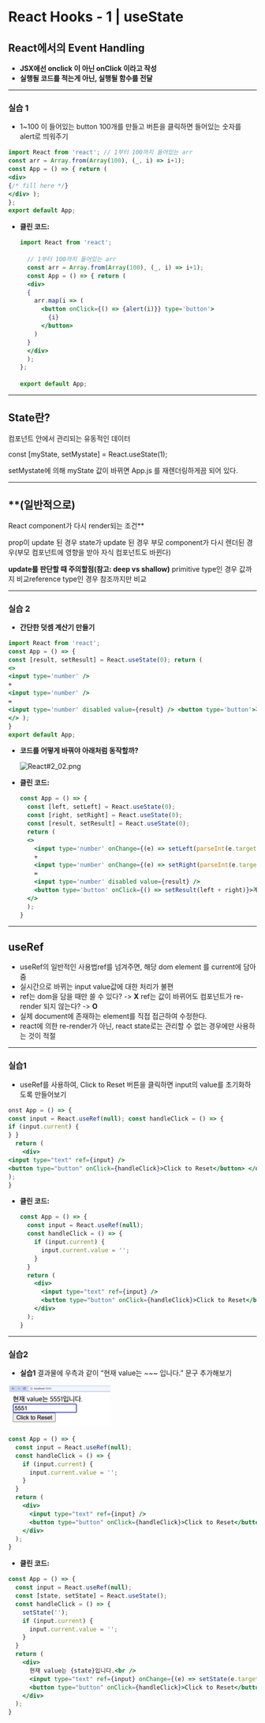 # ****React Hooks - 1 | useState****

## ****React에서의 Event Handling****

- **JSX에선 onclick 이 아닌 onClick 이라고 작성**
- **실행될 코드를 적는게 아닌, 실행될 함수를 전달**

---

### 실습 1

- 1~100 이 들어있는 button 100개를 만들고
버튼을 클릭하면 들어있는 숫자를 alert로 띄워주기

```jsx
import React from 'react'; // 1부터 100까지 들어있는 arr
const arr = Array.from(Array(100), (_, i) => i+1);
const App = () => { return (
<div>
{/* fill here */}
</div> );
};
export default App;
```

- **클린 코드:**
    
    ```jsx
    import React from 'react'; 
    
      // 1부터 100까지 들어있는 arr
      const arr = Array.from(Array(100), (_, i) => i+1);
      const App = () => { return (
      <div>
      { 
        arr.map(i => (
          <button onClick={() => {alert(i)}} type='button'>
            {i}
          </button> 
        )
      }
      </div> 
      );
    };
    
    export default App;
    ```
    

---

## State란?

컴포넌트 안에서 관리되는 유동적인 데이터

const [myState, setMystate] = React.useState(1);

setMystate에 의해 myState 값이 바뀌면 App.js 를 재렌더링하게끔 되어 있다. 

---

## **(일반적으로)
React component가 다시 render되는 조건**

prop이 update 된 경우
state가 update 된 경우
부모 component가 다시 렌더된 경우(부모 컴포넌트에 영향을 받아 자식 컴포넌트도 바뀐다)

**update를 판단할 때 주의할점(참고: deep vs shallow)**
primitive type인 경우 값까지 비교reference type인 경우 참조까지만 비교

---

### 실습 2

- **간단한 덧셈 계산기 만들기**

```jsx
import React from 'react';
const App = () => {
const [result, setResult] = React.useState(0); return (
<>
<input type='number' />
+
<input type='number' />
=
<input type='number' disabled value={result} /> <button type='button'>계산</button>
</> );
}
export default App;
```

- **코드를 어떻게 바꿔야 아래처럼 동작할까?**
    
    ![React#2_02.png](https://s3-us-west-2.amazonaws.com/secure.notion-static.com/b47846d5-821a-4a5f-8d95-2531b7296385/React2_02.png)
    
- **클린 코드:**
    
    ```jsx
    const App = () => {
      const [left, setLeft] = React.useState(0);
      const [right, setRight] = React.useState(0);
      const [result, setResult] = React.useState(0);
      return (
      <>
        <input type='number' onChange={(e) => setLeft(parseInt(e.target.value, 10))} />
        +
        <input type='number' onChange={(e) => setRight(parseInt(e.target.value, 10))} />
        =
        <input type='number' disabled value={result} /> 
        <button type='button' onClick={() => setResult(left + right)}>계산</button>
      </> 
      );
    }
    ```
    

---

## useRef

- useRef의 일반적인 사용법ref를 넘겨주면, 해당 dom element 를 current에 담아줌
- 실시간으로 바뀌는 input value값에 대한 처리가 불편
- ref는 dom을 담을 때만 쓸 수 있다? -> **X**
ref는 값이 바뀌어도 컴포넌트가 re-render 되지 않는다? -> **O**
- 실제 document에 존재하는 element를 직접 접근하여 수정한다.
- react에 의한 re-render가 아닌, react state로는 관리할 수 없는 경우에만 사용하는 것이 적절

---

### 실습1

- useRef를 사용하여, Click to Reset 버튼을 클릭하면
input의 value를 초기화하도록 만들어보기

```jsx
onst App = () => {
const input = React.useRef(null); const handleClick = () => {
if (input.current) {
} }
  return (
    <div>
<input type="text" ref={input} />
<button type="button" onClick={handleClick}>Click to Reset</button> </div>
);
}
```

- **클린 코드:**
    
    ```jsx
    const App = () => {
      const input = React.useRef(null); 
      const handleClick = () => {
        if (input.current) {
          input.current.value = '';
        } 
      }
      return (
        <div>
          <input type="text" ref={input} />
          <button type="button" onClick={handleClick}>Click to Reset</button> 
        </div>
      );
    }
    ```
    

---

### 실습2

- **실습1** 결과물에 우측과 같이 
“현재 value는 ~~~ 입니다.” 문구 추가해보기

![React#2_01.png](https://github.com/Yupmac/TIL/blob/main/img/React%232_02.png)

```jsx
const App = () => {
  const input = React.useRef(null); 
  const handleClick = () => {
    if (input.current) {
      input.current.value = '';
    } 
  }
  return (
    <div>
      <input type="text" ref={input} />
      <button type="button" onClick={handleClick}>Click to Reset</button> 
    </div>
  );
}
```

- **클린 코드:**

```jsx
const App = () => {
  const input = React.useRef(null);
  const [state, setState] = React.useState();
  const handleClick = () => {
    setState('');
    if (input.current) {
      input.current.value = '';
    }
  }
  return (
    <div>
      현재 value는 {state}입니다.<br />
      <input type="text" ref={input} onChange={(e) => setState(e.target.value)} />
      <button type="button" onClick={handleClick}>Click to Reset</button>
    </div>
  );
}
```
